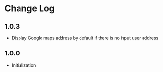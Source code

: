 # Change Log

## 1.0.3
- Display Google maps address by default if there is no input user address

## 1.0.0
- Initialization
